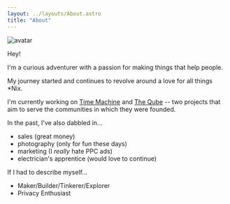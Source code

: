 ```yaml
---
layout: ../layouts/About.astro
title: "About"
---
```


![avatar](https://github.com/kuhree.png)

Hey!

I'm a curious adventurer with a passion for making things that help people.

My journey started and continues to revolve around a love for all things \*Nix.

I'm currently working on [Time Machine](time-machine) and [The Qube](theqube) --
two projects that aim to serve the communities in which they were founded.

In the past, I've also dabbled in...

- sales (great money)
- photography (only for fun these days)
- marketing (I _really_ hate PPC ads)
- electrician's apprentice (would love to continue)

If I had to describe myself...

- Maker/Builder/Tinkerer/Explorer
- Privacy Enthusiast

[time-machine]: https://timemachine.love "Time Machine"
[theqube]: https://theqube.app "The Qube"

